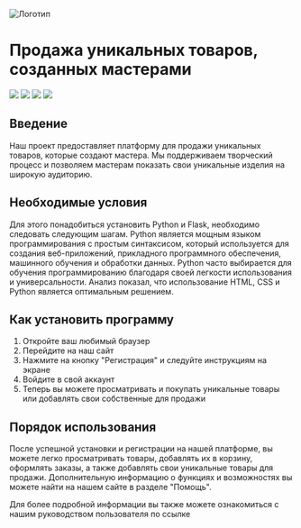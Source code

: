 ![Логотип](https://thumbor.forbes.com/thumbor/fit-in/1290x/https://www.forbes.com/advisor/wp-content/uploads/2022/09/Image_-_How_to_design_a_website_.jpeg.jpg)

# Продажа уникальных товаров, созданных мастерами
<img src="https://img.shields.io/badge/Python-FFD43B?style=for-the-badge&logo=python&logoColor=blue"/> <img src="https://img.shields.io/badge/HTML5-E34F26?style=for-the-badge&logo=html5&logoColor=white"/> <img src="https://img.shields.io/badge/CSS3-1572B6?style=for-the-badge&logo=css3&logoColor=white"/>   <img src="https://img.shields.io/badge/GitHub-100000?style=for-the-badge&logo=github&logoColor=white"/>

## Введение

Наш проект предоставляет платформу для продажи уникальных товаров, которые создают мастера. Мы поддерживаем творческий процесс и позволяем мастерам показать свои уникальные изделия на широкую аудиторию.

## Необходимые условия

Для этого понадобиться установить Python и Flask, необходимо следовать следующим шагам. Python является мощным языком программирования с простым синтаксисом, который используется для создания веб-приложений, прикладного программного обеспечения, машинного обучения и обработки данных. Python часто выбирается для обучения программированию благодаря своей легкости использования и универсальности. Анализ показал, что использование HTML, CSS и Python является оптимальным решением.

## Как установить программу

1. Откройте ваш любимый браузер
2. Перейдите на наш сайт
3. Нажмите на кнопку "Регистрация" и следуйте инструкциям на экране
4. Войдите в свой аккаунт
5. Теперь вы можете просматривать и покупать уникальные товары или добавлять свои собственные для продажи

## Порядок использования

После успешной установки и регистрации на нашей платформе, вы можете легко просматривать товары, добавлять их в корзину, оформлять заказы, а также добавлять свои уникальные товары для продажи. Дополнительную информацию о функциях и возможностях вы можете найти на нашем сайте в разделе "Помощь".

Для более подробной информации вы также можете ознакомиться с нашим руководством пользователя по ссылке
